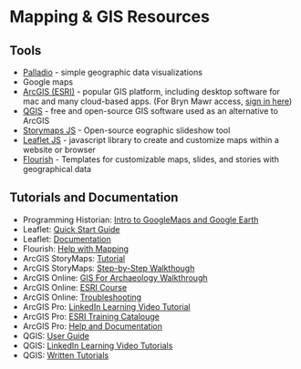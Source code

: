 # Mapping & GIS Resources

## Tools

- [Palladio](https://hdlab.stanford.edu/palladio/) - simple geographic data visualizations
- Google maps
- [ArcGIS (ESRI)](https://www.arcgis.com/index.html) - popular GIS platform, including desktop software for mac and many cloud-based apps. (For Bryn Mawr access, [sign in here](https://brynmawrcollege.maps.arcgis.com/))
- [QGIS](https://qgis.org/en/site/) - free and open-source GIS software used as an alternative to ArcGIS
- [Storymaps JS](https://storymap.knightlab.com/) - Open-source eographic slideshow tool
- [Leaflet JS](https://leafletjs.com/) - javascript library to create and customize maps within a website or browser
- [Flourish](https://flourish.studio/) - Templates for customizable maps, slides, and stories with geographical data

## Tutorials and Documentation

- Programming Historian: [Intro to GoogleMaps and Google Earth](https://programminghistorian.org/en/lessons/googlemaps-googleearth)
- Leaflet: [Quick Start Guide](https://leafletjs.com/examples.html)
- Leaflet: [Documentation](https://leafletjs.com/reference.html)
- Flourish: [Help with Mapping](https://helpcenter.flourish.studio/hc/en-us/categories/8825239695759-Mapping)
- ArcGIS StoryMaps: [Tutorial](https://storymaps.arcgis.com/collections/d34681ac0d1a417894a3a3d955c6913f)
- ArcGIS StoryMaps: [Step-by-Step Walkthough](https://storymaps.arcgis.com/stories/113b4e262697487e81cdc1dc08baf45e)
- ArcGIS Online: [GIS For Archaeology Walkthrough](https://storymaps.arcgis.com/collections/a77737a3920f480e971487b81439e7f1?item=1)
- ArcGIS Online: [ESRI Course](https://www.esri.com/training/catalog/5d816c0255cf937306d2d3ef/arcgis-online-basics/)
- ArcGIS Online: [Troubleshooting](https://doc.arcgis.com/en/arcgis-online/reference/troubleshoot.htm)
- ArcGIS Pro: [LinkedIn Learning Video Tutorial](https://www.linkedin.com/learning/arcgis-pro-essential-training-22644188/exploring-the-amazing-world-of-gis-using-arcgis-pro?u=76958498)
- ArcGIS Pro: [ESRI Training Catalouge](https://www.esri.com/training/catalog/search/)
- ArcGIS Pro: [Help and Documentation](https://pro.arcgis.com/en/pro-app/latest/help/main/welcome-to-the-arcgis-pro-app-help.htm)
- QGIS: [User Guide](https://docs.qgis.org/3.34/en/docs/user_manual/index.html)
- QGIS: [LinkedIn Learning Video Tutorials](https://www.linkedin.com/learning/learning-qgis-2/exploring-the-powerful-world-of-qgis?resume=false&u=76958498)
- QGIS: [Written Tutorials](https://www.qgistutorials.com/en/)
  
